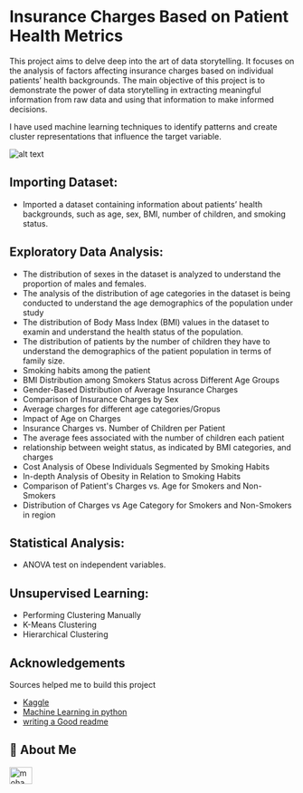 
# Insurance Charges Based on Patient Health Metrics

This project aims to delve deep into the art of data storytelling. It focuses on the analysis of factors affecting insurance charges based on individual patients’ health backgrounds.
The main objective of this project is to demonstrate the power of data storytelling in extracting meaningful information from raw data and using that information to make informed decisions.

I have used machine learning techniques to identify patterns and create cluster representations that influence the target variable.


![alt text](https://img.etimg.com/thumb/msid-88219701,width-300,height-225,imgsize-70850,resizemode-75/istock-1262027789.jpg)


## Importing Dataset:

- Imported a dataset containing information about patients’ health backgrounds, such as age, sex, BMI, number of children, and smoking status.

## Exploratory Data Analysis:

- The distribution of sexes in the dataset is analyzed to understand the proportion of males and females.
- The analysis of the distribution of age categories in the dataset is being conducted to understand the age demographics of the population under study
- The distribution of Body Mass Index (BMI) values in the dataset to examin and understand the health status of the population.
- The distribution of patients by the number of children they have to understand the demographics of the patient population in terms of family size.
- Smoking habits among the patient
- BMI Distribution among Smokers Status across Different Age Groups
- Gender-Based Distribution of Average Insurance Charges
- Comparison of Insurance Charges by Sex
- Average charges for different age categories/Gropus
- Impact of Age on Charges
- Insurance Charges vs. Number of Children per Patient
- The average fees associated with the number of children each patient 
-  relationship between weight status, as indicated by BMI categories, and charges
- Cost Analysis of Obese Individuals Segmented by Smoking Habits
- In-depth Analysis of Obesity in Relation to Smoking Habits
- Comparison of Patient's Charges vs. Age for Smokers and Non-Smokers
- Distribution of Charges vs Age Category for Smokers and Non-Smokers in region
## Statistical Analysis:
- ANOVA test on independent variables.
## Unsupervised Learning:
- Performing Clustering Manually
- K-Means Clustering
- Hierarchical Clustering


## Acknowledgements

Sources helped me to build this project
 - [Kaggle](https://www.kaggle.com/)
 - [Machine Learning in python](https://scikit-learn.org/stable/index.html)
 - [writing a Good readme](https://bulldogjob.com/news/449-how-to-write-a-good-readme-for-your-github-project)



## 🚀 About Me
<a href="https://linkedin.com/in/mohammed abubakar" target="blank"><img align="center" src="https://raw.githubusercontent.com/rahuldkjain/github-profile-readme-generator/master/src/images/icons/Social/linked-in-alt.svg" alt="mohammed abubakar" height="30" width="40" /></a>
</p>
